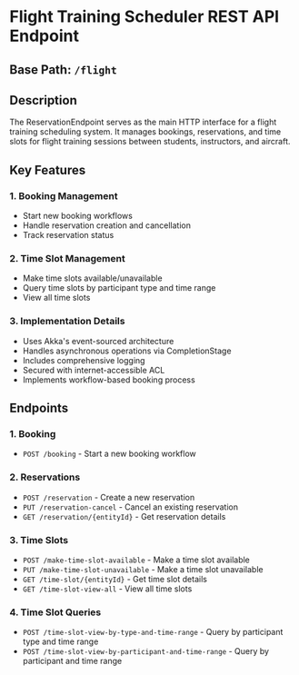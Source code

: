 # Flight Training Scheduler REST API Endpoint

## Base Path: `/flight`

## Description

The ReservationEndpoint serves as the main HTTP interface for a flight training scheduling system.
It manages bookings, reservations, and time slots for flight training sessions between students,
instructors, and aircraft.

## Key Features

### 1. Booking Management

- Start new booking workflows
- Handle reservation creation and cancellation
- Track reservation status

### 2. Time Slot Management

- Make time slots available/unavailable
- Query time slots by participant type and time range
- View all time slots

### 3. Implementation Details

- Uses Akka's event-sourced architecture
- Handles asynchronous operations via CompletionStage
- Includes comprehensive logging
- Secured with internet-accessible ACL
- Implements workflow-based booking process

## Endpoints

### 1. Booking

- `POST /booking` - Start a new booking workflow

### 2. Reservations

- `POST /reservation` - Create a new reservation
- `PUT /reservation-cancel` - Cancel an existing reservation
- `GET /reservation/{entityId}` - Get reservation details

### 3. Time Slots

- `POST /make-time-slot-available` - Make a time slot available
- `PUT /make-time-slot-unavailable` - Make a time slot unavailable
- `GET /time-slot/{entityId}` - Get time slot details
- `GET /time-slot-view-all` - View all time slots

### 4. Time Slot Queries

- `POST /time-slot-view-by-type-and-time-range` - Query by participant type and time range
- `POST /time-slot-view-by-participant-and-time-range` - Query by participant and time range
